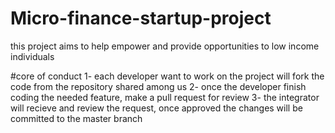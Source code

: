 # Micro-finance-startup-project
this project aims to help empower and provide opportunities to low income individuals

#core of conduct
1- each developer want to work on the project will fork the code from the repository shared among us
2- once the developer finish coding the needed feature, make a pull request for review
3- the integrator will recieve and review the request, once approved the changes will be committed to the master branch
